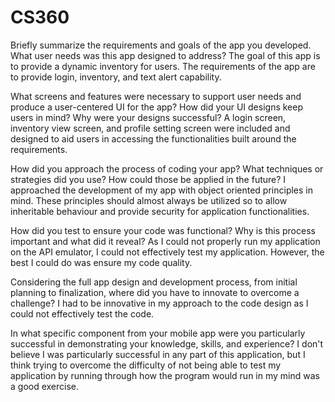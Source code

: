 # CS360
Briefly summarize the requirements and goals of the app you developed. What user needs was this app designed to address?
The goal of this app is to provide a dynamic inventory for users. The requirements of the app are to provide login, inventory, and text alert capability. 

What screens and features were necessary to support user needs and produce a user-centered UI for the app? How did your UI designs keep users in mind? Why were your designs successful?
A login screen, inventory view screen, and profile setting screen were included and designed to aid users in accessing the functionalities built around the requirements.

How did you approach the process of coding your app? What techniques or strategies did you use? How could those be applied in the future?
I approached the development of my app with object oriented principles in mind. These principles should almost always be utilized so to allow inheritable behaviour and provide security for application functionalities.

How did you test to ensure your code was functional? Why is this process important and what did it reveal?
As I could not properly run my application on the API emulator, I could not effectively test my application. However, the best I could do was ensure my code quality.

Considering the full app design and development process, from initial planning to finalization, where did you have to innovate to overcome a challenge?
I had to be innovative in my approach to the code design as I could not effectively test the code.

In what specific component from your mobile app were you particularly successful in demonstrating your knowledge, skills, and experience?
I don't believe I was particularly successful in any part of this application, but I think trying to overcome the difficulty of not being able to test my application by running through how the program would run in my mind was a good exercise.
